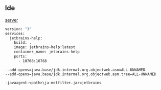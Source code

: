## Ide

[server](https://github.com/NotoChen/Jetbrains-Help)

```bash
version: "3"
services:
  jetbrains-help:
    build: .
    image: jetbrains-help:latest
    container_name: jetbrains-help
    ports:
      - 10768:10768
```

```text
--add-opens=java.base/jdk.internal.org.objectweb.asm=ALL-UNNAMED
--add-opens=java.base/jdk.internal.org.objectweb.asm.tree=ALL-UNNAMED

-javaagent:<path>\ja-netfilter.jar=jetbrains
```